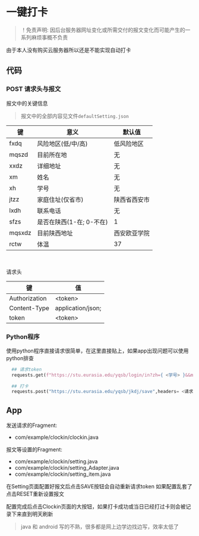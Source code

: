 # 一键打卡
> ！免责声明: 因后台服务器网址变化或所需交付的报文变化而可能产生的一系列麻烦事概不负责  

由于本人没有购买云服务器所以还是不能实现自动打卡

## 代码

### POST 请求头与报文

报文中的关键信息
> 报文中的全部内容见文件`defaultSetting.json`


| 键      | 意义               | 默认值    |
|--------|------------------|--------|
| fxdq   | 风险地区(低/中/高)      | 低风险地区  |
| mqszd  | 目前所在地            | 无      |
| xxdz   | 详细地址             | 无      |
| xm     | 姓名               | 无      |
| xh     | 学号               | 无      |
| jtzz   | 家庭住址(仅省市)        | 陕西省西安市 |
| lxdh   | 联系电话             |无      |
| sfzs   | 是否在陕西(1-在; 0-不在) | 1      |
| mqsxdz | 目前陕西地址           | 西安欧亚学院 |
| rctw   | 体温               | 37     |
<br>

请求头

| 键      | 值               |
|--------|------------------|
|Authorization| \<token\> |
|Content-Type|application/json;|
|token|\<token\>|


### Python程序
使用python程序直接请求很简单，在这里直接贴上，如果app出现问题可以使用python排查

```python
  ## 请求token
  requests.get(f"https://stu.eurasia.edu/yqsb/login/in?zh={ <学号> }&&mm={ <密码> }")
  
  ## 打卡
  requests.post("https://stu.eurasia.edu/yqsb/jkdj/save",headers= <请求头> ,data=json.dumps( <报文> ))
```

## App
发送请求的Fragment: 
* com/example/clockin/clockin.java  

报文等设置的Fragment: 
* com/example/clockin/setting.java
* com/example/clockin/setting_Adapter.java
* com/example/clockin/setting_item.java

在Setting页面配置好报文后点击SAVE按钮会自动重新请求token
如果配置乱套了点击RESET重新设置报文

配置完成后点击Clockin页面的大按钮，如果打卡成功或当日已经打过卡则会被记录下来直到明天刷新

> java 和 android 写的不熟，很多都是网上边学边找边写，效率太低了
